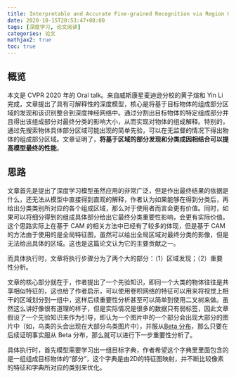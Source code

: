 ```yaml
---
title: Interpretable and Accurate Fine-grained Recognition via Region Grouping
date: 2020-10-15T20:53:47+08:00
tags: [深度学习, 论文阅读]
categories: 论文
mathjax2: true
toc: true
---
```


## 概览

本文是 CVPR 2020 年的 Oral talk。来自威斯康星麦迪逊分校的黄子煊和 Yin Li 完成，文章提出了具有可解释性的深度模型，核心是将基于目标物体的组成部分区域的发现和该识别整合到深度神经网络中。通过分割出目标物体的特定组成部分并且得出该组成部分对最终分类的影响大小，从而实现对物体的组成解释。特别的，通过先搜索物体具体部分区域可能出现的简单先验，可以在无监督的情况下得出物体的组成部分区域。文章证明了，**将基于区域的部分发现和分类成因相结合可以提高模型最终的性能**。

## 思路

文章首先是提出了深度学习模型虽然应用的非常广泛，但是作出最终结果的依据是什么，还无法从模型中直接得到直观的解释，作者认为如果能够在得到分类后，再给出分类类别所对应的各个组成区域，那么对于使用者而言会更有价值。同时，如果可以将细分得到的组成具体部分给出它最终分类重要性影响，会更有实际价值。这个思路实际上在基于 CAM 的相关方法中已经有了较多的体现，但是基于 CAM 的方法由于使用的是全局特征图，虽然可以给出全局区域对最终分类的影像，但是无法给出具体的区域。这也是这篇论文认为它的主要贡献之一。

而具体执行时，文章将执行步骤分为了两个大的部分：（1）区域发现；（2）重要性分析。

文章的核心部分就在于，作者提出了一个先验知识，即同一个大类的物体往往是共享相似特征的，这也给了作者启示，可以使用卷积网络的特征可以用来将视觉上相干的区域划分到一组中，这样后续重要性分析甚至可以简单到使用二叉树来做。虽然这么讲好像很有道理的样子，但是实际情况是很多的数据只有弱标签，因此文章假设了一个先验知识来作为引导，即认为一个图片中的一个部分会出现大部分的图片中（如，鸟类的头会出现在大部分鸟类图片中），并服从[Beta 分布](HTTPS://www.zhihu.com/question/30269898/answer/123261564)，那么只要在后续证明事实服从 Beta 分布，那么就可以进行下一步重要性分析了。

具体执行时，首先模型需要学习出一组目标字典，作者希望这个字典里里面包含的是一组组成目标物体的“部分”，这个字典是由2D的特征图映射，并不断比较像素的特征和字典所对应的类别来优化。

